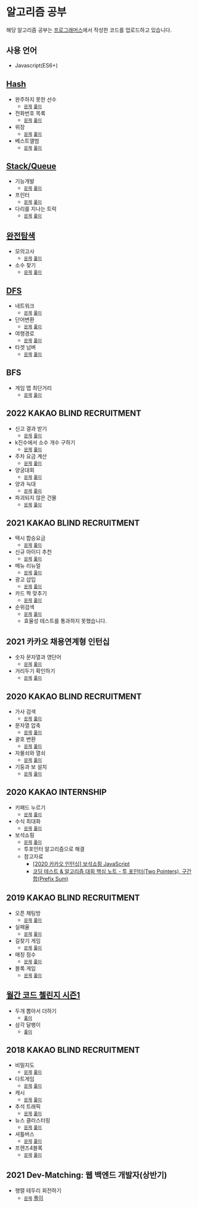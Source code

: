 # 알고리즘 공부

해당 알고리즘 공부는 [프로그래머스](https://programmers.co.kr)에서 작성한 코드를 업로드하고 있습니다.

## 사용 언어

- Javascript(ES6+)

## [Hash](https://programmers.co.kr/learn/courses/30/parts/12077)

- 완주하지 못한 선수
  - [`문제`](https://programmers.co.kr/learn/courses/30/lessons/42576) [`풀이`](https://github.com/OhGyeongtaek/Algorithm/blob/master/hash/hash01.js)
- 전화번호 목록
  - [`문제`](https://programmers.co.kr/learn/courses/30/lessons/42577) [`풀이`](https://github.com/OhGyeongtaek/Algorithm/blob/master/hash/hash02.class)
- 위장
  - [`문제`](https://programmers.co.kr/learn/courses/30/lessons/42578) [`풀이`](https://github.com/OhGyeongtaek/Algorithm/blob/master/hash/hash03.js)
- 베스트앨범
  - [`문제`](https://programmers.co.kr/learn/courses/30/lessons/42579) [`풀이`](https://github.com/OhGyeongtaek/Algorithm/blob/master/hash/hash04.js)

## [Stack/Queue](https://programmers.co.kr/learn/courses/30/parts/12081)

- 기능개발
  - [`문제`](https://programmers.co.kr/learn/courses/30/lessons/42586) [`풀이`](https://github.com/OhGyeongtaek/Algorithm/blob/master/stack%2Cqueue/01.js)
- 프린터
  - [`문제`](https://programmers.co.kr/learn/courses/30/lessons/42587) [`풀이`](https://github.com/OhGyeongtaek/Algorithm/blob/master/stack%2Cqueue/02.js)
- 다리를 지나는 트럭
  - [`문제`](https://programmers.co.kr/learn/courses/30/lessons/42583) [`풀이`](https://github.com/OhGyeongtaek/Algorithm/blob/master/stack%2Cqueue/02.js)

## [완전탐색](https://programmers.co.kr/learn/courses/30/parts/12230)

- 모의고사
  - [`문제`](https://programmers.co.kr/learn/courses/30/lessons/42840) [`풀이`](https://github.com/OhGyeongtaek/Algorithm/blob/master/%EC%99%84%EC%A0%84%ED%83%90%EC%83%89/01.js)
- 소수 찾기
  - [`문제`](https://programmers.co.kr/learn/courses/30/lessons/42839) [`풀이`](https://github.com/OhGyeongtaek/Algorithm/blob/master/%EC%99%84%EC%A0%84%ED%83%90%EC%83%89/02.js)

## [DFS](https://programmers.co.kr/learn/courses/30/parts/12421)

- 네트워크
  - [`문제`](https://programmers.co.kr/learn/courses/30/lessons/43162) [`풀이`](https://github.com/OhGyeongtaek/Algorithm/blob/master/DFS/01.js)
- 단어변환
  - [`문제`](https://programmers.co.kr/learn/courses/30/lessons/43163) [`풀이`](https://github.com/OhGyeongtaek/Algorithm/blob/master/DFS/02.js)
- 여행경로
  - [`문제`](https://programmers.co.kr/learn/courses/30/lessons/43164) [`풀이`](https://github.com/OhGyeongtaek/Algorithm/blob/master/DFS/03.js)
- 타겟 넘벼
  - [`문제`](https://programmers.co.kr/learn/courses/30/lessons/43165) [`풀이`](https://github.com/OhGyeongtaek/Algorithm/blob/master/DFS/04.js)

## BFS

- 게임 맵 최단거리
  - [`문제`](https://programmers.co.kr/learn/courses/30/lessons/1844) [`풀이`](https://github.com/OhGyeongtaek/Algorithm/blob/master/BFS/1.js)

## 2022 KAKAO BLIND RECRUITMENT

- 신고 결과 받기
  - [`문제`](https://programmers.co.kr/learn/courses/30/lessons/92334) [`풀이`](https://github.com/OhGyeongtaek/Algorithm/blob/master/kakao/2022_KAKAO_BLIND_RECRUITMENT/1.js)
- k진수에서 소수 개수 구하기
  - [`문제`](https://programmers.co.kr/learn/courses/30/lessons/92335) [`풀이`](https://github.com/OhGyeongtaek/Algorithm/blob/master/kakao/2022_KAKAO_BLIND_RECRUITMENT/2.js)
- 주차 요금 계산
  - [`문제`](https://programmers.co.kr/learn/courses/30/lessons/92341) [`풀이`](https://github.com/OhGyeongtaek/Algorithm/blob/master/kakao/2022_KAKAO_BLIND_RECRUITMENT/3.js)
- 양궁대회
  - [`문제`](https://programmers.co.kr/learn/courses/30/lessons/92342) [`풀이`](https://github.com/OhGyeongtaek/Algorithm/blob/master/kakao/2022_KAKAO_BLIND_RECRUITMENT/4.js)
- 양과 늑대
  - [`문제`](https://programmers.co.kr/learn/courses/30/lessons/92343) [`풀이`](https://github.com/OhGyeongtaek/Algorithm/blob/master/kakao/2022_KAKAO_BLIND_RECRUITMENT/5.js)
- 파괴되지 않은 건물
  - [`문제`](https://programmers.co.kr/learn/courses/30/lessons/92344) [`풀이`](https://github.com/OhGyeongtaek/Algorithm/blob/master/kakao/2022_KAKAO_BLIND_RECRUITMENT/6.js)

## 2021 KAKAO BLIND RECRUITMENT

- 택시 합승요금
  - [`문제`](https://programmers.co.kr/learn/courses/30/lessons/72413) [`풀이`](https://github.com/OhGyeongtaek/Algorithm/blob/master/kakao/2021%20KAKAO%20BLIND%20RECRUITMENT/01.js)
- 신규 아이디 추천
  - [`문제`](https://programmers.co.kr/learn/courses/30/lessons/72410) [`풀이`](https://github.com/OhGyeongtaek/Algorithm/blob/master/kakao/2021%20KAKAO%20BLIND%20RECRUITMENT/02.js)
- 메뉴 리뉴얼
  - [`문제`](https://programmers.co.kr/learn/courses/30/lessons/72411) [`풀이`](https://github.com/OhGyeongtaek/Algorithm/blob/master/kakao/2021%20KAKAO%20BLIND%20RECRUITMENT/03.js)
- 광고 삽입
  - [`문제`](https://programmers.co.kr/learn/courses/30/lessons/72414) [`풀이`](https://github.com/OhGyeongtaek/Algorithm/blob/master/kakao/2021%20KAKAO%20BLIND%20RECRUITMENT/04.js)
- 카드 짝 맞추기
  - [`문제`](https://programmers.co.kr/learn/courses/30/lessons/72415) [`풀이`](https://github.com/OhGyeongtaek/Algorithm/blob/master/kakao/2021%20%EC%9D%B8%ED%84%B4%EC%89%BD/05.js)
- 순위검색
  - [`문제`](https://programmers.co.kr/learn/courses/30/lessons/72412) [`풀이`](https://github.com/OhGyeongtaek/Algorithm/blob/master/kakao/2021%20%EC%9D%B8%ED%84%B4%EC%89%BD/06-no-clear.js)
  - 효율성 테스트를 통과하지 못했습니다.

## 2021 카카오 채용연계형 인턴십

- 숫자 문자열과 영단어
  - [`문제`](https://programmers.co.kr/learn/courses/30/lessons/81301) [`풀이`](https://github.com/OhGyeongtaek/Algorithm/blob/master/kakao/2021%20%EC%9D%B8%ED%84%B4%EC%89%BD/01.js)
- 거리두기 확인하기
  - [`문제`](https://programmers.co.kr/learn/courses/30/lessons/81302) [`풀이`](https://github.com/OhGyeongtaek/Algorithm/blob/master/kakao/2021%20%EC%9D%B8%ED%84%B4%EC%89%BD/02.js)

## 2020 KAKAO BLIND RECRUITMENT

- 가사 검색
  - [`문제`](https://programmers.co.kr/learn/courses/30/lessons/60060) [`풀이`](https://github.com/OhGyeongtaek/Algorithm/blob/master/kakao/2020_KAKAO_BLIND_RECRUITMENT/01.js)
- 문자열 압축
  - [`문제`](https://programmers.co.kr/learn/courses/30/lessons/60057) [`풀이`](https://github.com/OhGyeongtaek/Algorithm/blob/master/kakao/2020_KAKAO_BLIND_RECRUITMENT/02.js)
- 괄호 변환
  - [`문제`](https://programmers.co.kr/learn/courses/30/lessons/60058) [`풀이`](https://github.com/OhGyeongtaek/Algorithm/blob/master/kakao/2020_KAKAO_BLIND_RECRUITMENT/03.js)
- 자물쇠와 열쇠
  - [`문제`](https://programmers.co.kr/learn/courses/30/lessons/60059) [`풀이`](https://github.com/OhGyeongtaek/Algorithm/blob/master/kakao/2020_KAKAO_BLIND_RECRUITMENT/04.js)
- 기둥과 보 설치
  - [`문제`](https://programmers.co.kr/learn/courses/30/lessons/60061) [`풀이`](https://github.com/OhGyeongtaek/Algorithm/blob/master/kakao/2020_KAKAO_BLIND_RECRUITMENT/05.js)

## 2020 KAKAO INTERNSHIP

- 키패드 누르기
  - [`문제`](https://programmers.co.kr/learn/courses/30/lessons/67256) [`풀이`](https://github.com/OhGyeongtaek/Algorithm/blob/master/kakao/2020_KAKAO_BLIND_RECRUITMENT/1.js)
- 수식 최대화
  - [`문제`](https://programmers.co.kr/learn/courses/30/lessons/67257) [`풀이`](https://github.com/OhGyeongtaek/Algorithm/blob/master/kakao/2020_KAKAO_BLIND_RECRUITMENT/2.js)
- 보석쇼핑
  - [`문제`](https://programmers.co.kr/learn/courses/30/lessons/67258) [`풀이`](https://github.com/OhGyeongtaek/Algorithm/blob/master/kakao/2020_KAKAO_BLIND_RECRUITMENT/3-1.js)
  - 투포인터 알고리즘으로 해결
  - 참고자료
    - [[2020 카카오 인턴십] 보석쇼핑 JavaScript](https://velog.io/@ansrjsdn/2020-%EC%B9%B4%EC%B9%B4%EC%98%A4-%EC%9D%B8%ED%84%B4%EC%8B%AD-%EB%B3%B4%EC%84%9D%EC%87%BC%ED%95%91-JavaScript)
    - [코딩 테스트 & 알고리즘 대회 핵심 노트 - 투 포인터(Two Pointers), 구간 합(Prefix Sum)](https://www.youtube.com/watch?v=rI8NRQsAS_s)

## 2019 KAKAO BLIND RECRUITMENT

- 오픈 채팅방
  - [`문제`](https://programmers.co.kr/learn/courses/30/lessons/42888) [`풀이`](https://github.com/OhGyeongtaek/Algorithm/blob/master/kakao/2019_KAKAO_BLIND_RECRUITMENT/01.js)
- 실패율
  - [`문제`](https://programmers.co.kr/learn/courses/30/lessons/42889) [`풀이`](https://github.com/OhGyeongtaek/Algorithm/blob/master/kakao/2019_KAKAO_BLIND_RECRUITMENT/02.js)
- 길찾기 게임
  - [`문제`](https://programmers.co.kr/learn/courses/30/lessons/42892) [`풀이`](https://github.com/OhGyeongtaek/Algorithm/blob/master/kakao/2019_KAKAO_BLIND_RECRUITMENT/03.js)
- 매칭 점수
  - [`문제`](https://programmers.co.kr/learn/courses/30/lessons/42893) [`풀이`](https://github.com/OhGyeongtaek/Algorithm/blob/master/kakao/2019_KAKAO_BLIND_RECRUITMENT/04.js)
- 블록 게임
  - [`문제`](https://programmers.co.kr/learn/courses/30/lessons/42894) [`풀이`](https://github.com/OhGyeongtaek/Algorithm/blob/master/kakao/2019_KAKAO_BLIND_RECRUITMENT/05.js)

## [월간 코드 첼린지 시즌1](https://programmers.co.kr/learn/challenges)

- 두개 뽑아서 더하기
  - [`풀이`](https://github.com/OhGyeongtaek/Algorithm/blob/master/Monthly%20Code%20Challenge/01.js)
- 삼각 달팽이
  - [`풀이`](https://github.com/OhGyeongtaek/Algorithm/blob/master/Monthly%20Code%20Challenge/02.js)

## 2018 KAKAO BLIND RECRUITMENT

- 비밀지도
  - [`문제`](https://programmers.co.kr/learn/courses/30/lessons/17681) [`풀이`](https://github.com/OhGyeongtaek/Algorithm/blob/master/kakao/2018_KAKAO_BLIND_RECRUITMENT/1.js)
- 다트게임
  - [`문제`](https://programmers.co.kr/learn/courses/30/lessons/17682) [`풀이`](https://github.com/OhGyeongtaek/Algorithm/blob/master/kakao/2018_KAKAO_BLIND_RECRUITMENT/2.js)
- 캐시
  - [`문제`](https://programmers.co.kr/learn/courses/30/lessons/17680) [`풀이`](https://github.com/OhGyeongtaek/Algorithm/blob/master/kakao/2018_KAKAO_BLIND_RECRUITMENT/3.js)
- 추석 트래픽
  - [`문제`](https://programmers.co.kr/learn/courses/30/lessons/17676) [`풀이`](https://github.com/OhGyeongtaek/Algorithm/blob/master/kakao/2018_KAKAO_BLIND_RECRUITMENT/4.js)
- 뉴스 클러스터링
  - [`문제`](https://programmers.co.kr/learn/courses/30/lessons/17677) [`풀이`](https://github.com/OhGyeongtaek/Algorithm/blob/master/kakao/2018_KAKAO_BLIND_RECRUITMENT/5.js)
- 셔틀버스
  - [`문제`](https://programmers.co.kr/learn/courses/30/lessons/17678) [`풀이`](https://github.com/OhGyeongtaek/Algorithm/blob/master/kakao/2018_KAKAO_BLIND_RECRUITMENT/6.js)
- 프렌즈4블록
  - [`문제`](https://programmers.co.kr/learn/courses/30/lessons/17679) [`풀이`](https://github.com/OhGyeongtaek/Algorithm/blob/master/kakao/2018_KAKAO_BLIND_RECRUITMENT/7.js)

## 2021 Dev-Matching: 웹 백엔드 개발자(상반기)

- 행렬 테두리 회전하기
  - [`문제`](https://programmers.co.kr/learn/courses/30/lessons/77485) [풀이](https://github.com/OhGyeongtaek/Algorithm/blob/master/kakao/2021_Dev_Matching_Backend/1.js)
